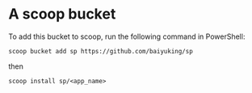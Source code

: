 # A scoop bucket

To add this bucket to scoop, run the following command in PowerShell:

```
scoop bucket add sp https://github.com/baiyuking/sp
```

then

```
scoop install sp/<app_name>
```

